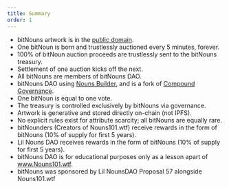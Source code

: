 ```yaml
---
title: Summary
order: 1
---
```


- bitNouns artwork is in the [public domain](https://creativecommons.org/publicdomain/zero/1.0/).
- One bitNoun is born and trustlessly auctioned every 5 minutes, forever.
- 100% of bitNoun auction proceeds are trustlessly sent to the bitNouns treasury.
- Settlement of one auction kicks off the next.
- All bitNouns are members of bitNouns DAO.
- bitNouns DAO using [Nouns Builder](https://nouns.build/), and is a fork of [Compound Governance](https://compound.finance/governance).
- One bitNoun is equal to one vote.
- The treasury is controlled exclusively by bitNouns via governance.
- Artwork is generative and stored directly on-chain (not IPFS).
- No explicit rules exist for attribute scarcity; all bitNouns are equally rare.
- bitNounders (Creators of Nouns101.wtf) receive rewards in the form of bitNouns (10% of supply for first 5 years).
- Lil Nouns DAO receives rewards in the form of bitNouns (10% of supply for first 5 years).
- bitNouns DAO is for educational purposes only as a lesson apart of www.Nouns101.wtf.
- bitNouns was sponsored by Lil NounsDAO Proposal 57 alongside Nouns101.wtf
